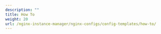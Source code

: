 ```yaml
---
description: ""
title: How To
weight: 20
url: /nginx-instance-manager/nginx-configs/config-templates/how-to/
---
```



